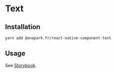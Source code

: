 # Text

## Installation

```bash
yarn add @onepark.fr/react-native-component-text
```

## Usage

See [Storybook](../../stories/Text.stories.js).
